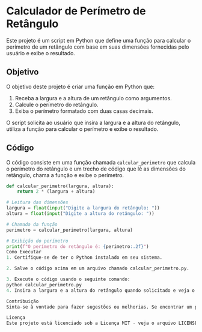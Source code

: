 # Calculador de Perímetro de Retângulo

Este projeto é um script em Python que define uma função para calcular o perímetro de um retângulo com base em suas dimensões fornecidas pelo usuário e exibe o resultado.

## Objetivo

O objetivo deste projeto é criar uma função em Python que:
1. Receba a largura e a altura de um retângulo como argumentos.
2. Calcule o perímetro do retângulo.
3. Exiba o perímetro formatado com duas casas decimais.

O script solicita ao usuário que insira a largura e a altura do retângulo, utiliza a função para calcular o perímetro e exibe o resultado.

## Código

O código consiste em uma função chamada `calcular_perimetro` que calcula o perímetro do retângulo e um trecho de código que lê as dimensões do retângulo, chama a função e exibe o perímetro.

```python
def calcular_perimetro(largura, altura):
    return 2 * (largura + altura)

# Leitura das dimensões 
largura = float(input("Digite a largura do retângulo: "))
altura = float(input("Digite a altura do retângulo: "))

# Chamada da função
perimetro = calcular_perimetro(largura, altura)

# Exibição do perímetro
print(f"O perímetro do retângulo é: {perimetro:.2f}")
Como Executar
1. Certifique-se de ter o Python instalado em seu sistema.

2. Salve o código acima em um arquivo chamado calcular_perimetro.py.

3. Execute o código usando o seguinte comando:
python calcular_perimetro.py
4. Insira a largura e a altura do retângulo quando solicitado e veja o perímetro calculado.

Contribuição
Sinta-se à vontade para fazer sugestões ou melhorias. Se encontrar um problema ou tiver uma ideia para aprimorar o projeto, por favor, abra uma issue ou envie um pull request.

Licença
Este projeto está licenciado sob a Licença MIT - veja o arquivo LICENSE para mais detalhes.
